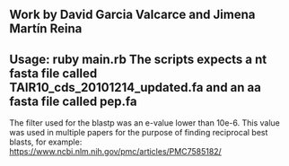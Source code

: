 Work by David Garcia Valcarce and Jimena Martín Reina
------------------------------------------
Usage: ruby main.rb 
The scripts expects a nt fasta file called TAIR10_cds_20101214_updated.fa and an aa fasta file called pep.fa
------------------------------------------
The filter used for the blastp was an e-value lower than 10e-6. This value was used in multiple papers for the purpose of finding reciprocal best blasts, for example: https://www.ncbi.nlm.nih.gov/pmc/articles/PMC7585182/

